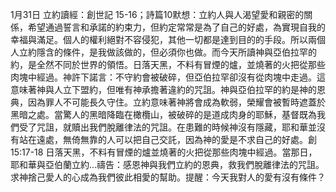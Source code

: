 


1月31日 立約讀經：創世記 15-16；詩篇10默想：立約人與人渴望愛和親密的關係，希望通過誓言和承諾的約束力，但約定常常是為了自己的好處，為實現自我的幸福與滿足。個人的權利絕對不容侵犯，其他一切都是達到目的的手段。所以兩個人立約隱含的條件，是我做該做的，但必須你也做。而今天所讀神與亞伯拉罕的約，是全然不同於世界的領悟。日落天黑，不料有冒煙的爐，並燒著的火把從那些肉塊中經過。神許下諾言：不守約會被破碎，但亞伯拉罕卻沒有從肉塊中走過。這意味著神與人立下盟約，但唯有神承擔著違約的咒詛。神與亞伯拉罕的約是神的恩典，因為罪人不可能長久守住。立約意味著神將會成為軟弱，榮耀會被暫時遮蓋於黑暗之處。當驚人的黑暗降臨在橄欖山，被破碎的是道成肉身的耶穌，基督既為我們受了咒詛，就贖出我們脫離律法的咒詛。在患難的時候神沒有隱藏，耶和華並沒有站在遠處，無倚無靠的人可以把自己交託，因為神的愛是不求自己的好處。創15:17-18 日落天黑，不料有冒煙的爐並燒著的火把從那些肉塊中經過。當那日，耶和華與亞伯蘭立約...禱告：感恩神與我們立約的恩典，救我們脫離律法的咒詛。求神捨己愛人的心成為我們彼此相愛的幫助。提醒：今天我對人的愛有沒有條件？
